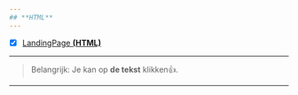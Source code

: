 ```yaml
---
## **HTML**
---
```

- [x] [LandingPage **(HTML)**](http://24114.hosts1.ma-cloud.nl/F2M1Ontwerp/GoedeLandingPage.html)
---
> Belangrijk: Je kan op **de tekst** klikken👍.
---
